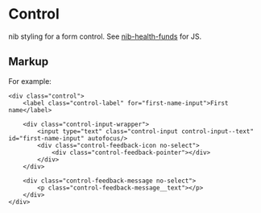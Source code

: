 # Control

nib styling for a form control. See [nib-health-funds](https://github.com/nib-health-funds/control) for JS.

## Markup

For example:

    <div class="control">
        <label class="control-label" for="first-name-input">First name</label>

        <div class="control-input-wrapper">
            <input type="text" class="control-input control-input--text" id="first-name-input" autofocus/>
            <div class="control-feedback-icon no-select">
                <div class="control-feedback-pointer"></div>
            </div>
        </div>

        <div class="control-feedback-message no-select">
            <p class="control-feedback-message__text"></p>
        </div>
    </div>
